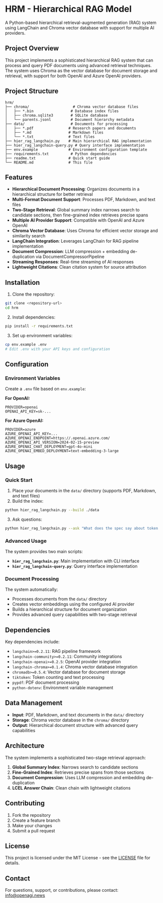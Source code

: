 # HRM - Hierarchical RAG Model

A Python-based hierarchical retrieval-augmented generation (RAG) system using LangChain and Chroma vector database with support for multiple AI providers.

## Project Overview

This project implements a sophisticated hierarchical RAG system that can process and query PDF documents using advanced retrieval techniques. The system uses Chroma as the vector database for document storage and retrieval, with support for both OpenAI and Azure OpenAI providers.

## Project Structure

```
hrm/
├── chroma/                    # Chroma vector database files
│   ├── *.bin                 # Database index files
│   ├── chroma.sqlite3        # SQLite database
│   └── parents.jsonl         # Document hierarchy metadata
├── data/                     # Documents for processing
│   ├── *.pdf                # Research papers and documents
│   ├── *.md                 # Markdown files
│   └── *.txt                # Text files
├── hier_rag_langchain.py    # Main hierarchical RAG implementation
├── hier_rag_langchain-query.py # Query interface implementation
├── env.example              # Environment configuration template
├── requirements.txt          # Python dependencies
├── readme.txt               # Quick start guide
└── README.md                # This file
```

## Features

- **Hierarchical Document Processing**: Organizes documents in a hierarchical structure for better retrieval
- **Multi-Format Document Support**: Processes PDF, Markdown, and text files
- **Two-Stage Retrieval**: Global summary index narrows search to candidate sections, then fine-grained index retrieves precise spans
- **Multiple AI Provider Support**: Compatible with OpenAI and Azure OpenAI
- **Chroma Vector Database**: Uses Chroma for efficient vector storage and similarity search
- **LangChain Integration**: Leverages LangChain for RAG pipeline implementation
- **Document Compression**: LLM compression + embedding de-duplication via DocumentCompressorPipeline
- **Streaming Responses**: Real-time streaming of AI responses
- **Lightweight Citations**: Clean citation system for source attribution

## Installation

1. Clone the repository:
```bash
git clone <repository-url>
cd hrm
```

2. Install dependencies:
```bash
pip install -r requirements.txt
```

3. Set up environment variables:
```bash
cp env.example .env
# Edit .env with your API keys and configuration
```

## Configuration

### Environment Variables

Create a `.env` file based on `env.example`:

**For OpenAI:**
```
PROVIDER=openai
OPENAI_API_KEY=sk-...
```

**For Azure OpenAI:**
```
PROVIDER=azure
AZURE_OPENAI_API_KEY=...
AZURE_OPENAI_ENDPOINT=https://.openai.azure.com/
AZURE_OPENAI_API_VERSION=2024-02-15-preview
AZURE_OPENAI_CHAT_DEPLOYMENT=gpt-4o-mini
AZURE_OPENAI_EMBED_DEPLOYMENT=text-embedding-3-large
```

## Usage

### Quick Start

1. Place your documents in the `data/` directory (supports PDF, Markdown, and text files)
2. Build the index:
```bash
python hier_rag_langchain.py --build ./data
```

3. Ask questions:
```bash
python hier_rag_langchain.py --ask "What does the spec say about token limits and rate limiting?"
```

### Advanced Usage

The system provides two main scripts:

- **`hier_rag_langchain.py`**: Main implementation with CLI interface
- **`hier_rag_langchain-query.py`**: Query interface implementation

### Document Processing

The system automatically:
- Processes documents from the `data/` directory
- Creates vector embeddings using the configured AI provider
- Builds a hierarchical structure for document organization
- Provides advanced query capabilities with two-stage retrieval

## Dependencies

Key dependencies include:
- `langchain>=0.2.11`: RAG pipeline framework
- `langchain-community>=0.2.11`: Community integrations
- `langchain-openai>=0.2.5`: OpenAI provider integration
- `langchain-chroma>=0.1.4`: Chroma vector database integration
- `chromadb>=0.5.4`: Vector database for document storage
- `tiktoken`: Token counting and text processing
- `pypdf`: PDF document processing
- `python-dotenv`: Environment variable management

## Data Management

- **Input**: PDF, Markdown, and text documents in the `data/` directory
- **Storage**: Chroma vector database in the `chroma/` directory
- **Output**: Hierarchical document structure with advanced query capabilities

## Architecture

The system implements a sophisticated two-stage retrieval approach:

1. **Global Summary Index**: Narrows search to candidate sections
2. **Fine-Grained Index**: Retrieves precise spans from those sections
3. **Document Compression**: Uses LLM compression and embedding de-duplication
4. **LCEL Answer Chain**: Clean chain with lightweight citations

## Contributing

1. Fork the repository
2. Create a feature branch
3. Make your changes
4. Submit a pull request

## License

This project is licensed under the MIT License - see the [LICENSE](LICENSE) file for details.

## Contact

For questions, support, or contributions, please contact: info@openagi.news

